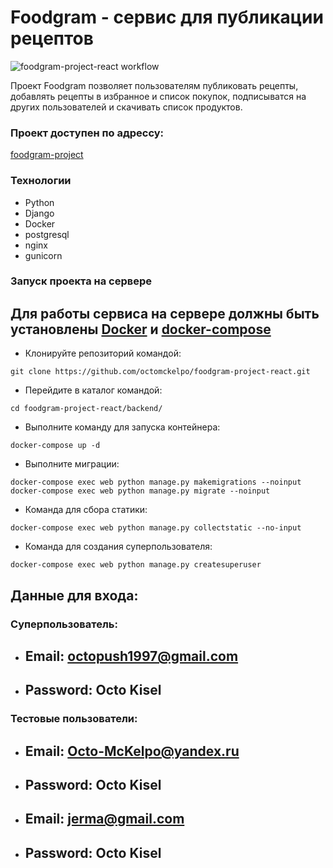 # Foodgram - сервис для публикации рецептов
![foodgram-project-react workflow](https://github.com/Octo-McKelpo/foodgram-project-react/actions/workflows/foodgram_workflow.yml/badge.svg)

Проект Foodgram позволяет пользователям публиковать рецепты, добавлять рецепты в избранное и список покупок, подписыватся на других пользователей и скачивать список продуктов.

### Проект доступен по адрессу:
[foodgram-project](http://84.201.139.232/)

### Технологии
- Python
- Django
- Docker
- postgresql
- nginx
- gunicorn

### Запуск проекта на сервере
## Для работы сервиса на сервере должны быть установлены [Docker](https://www.docker.com) и [docker-compose](https://docs.docker.com/compose/install/)
- Клонируйте репозиторий командой:
```
git clone https://github.com/octomckelpo/foodgram-project-react.git
``` 
- Перейдите в каталог командой:
```
cd foodgram-project-react/backend/
``` 
- Выполните команду для запуска контейнера:
```
docker-compose up -d
``` 
- Выполните миграции:
```
docker-compose exec web python manage.py makemigrations --noinput
docker-compose exec web python manage.py migrate --noinput
``` 
- Команда для сбора статики:
```
docker-compose exec web python manage.py collectstatic --no-input
``` 
- Команда для создания суперпользователя:
```
docker-compose exec web python manage.py createsuperuser
```
## Данные для входа:

### Суперпользователь:

* ## Email: octopush1997@gmail.com
* ## Password: Octo Kisel

### Тестовые пользователи:

* ## Email: Octo-McKelpo@yandex.ru
* ## Password: Octo Kisel

* ## Email: jerma@gmail.com
* ## Password: Octo Kisel
